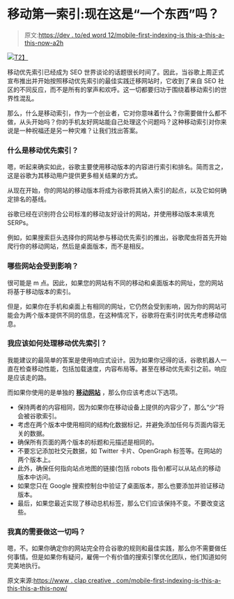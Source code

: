 # 移动第一索引:现在这是“一个东西”吗？

> 原文:[https://dev . to/ed word 12/mobile-first-indexing-is this-a-this-a-this-now-a2h](https://dev.to/edword12/mobile-first-indexing-is-this-a-thing-now-a2h)

[![](../Images/9b11d601b6c0eaafa9381757c96c1a0d.png)T2】](https://res.cloudinary.com/practicaldev/image/fetch/s--qdzj1M5H--/c_limit%2Cf_auto%2Cfl_progressive%2Cq_auto%2Cw_880/https://www.clapcreative.com/wp-content/uploads/2019/04/mobile-first.jpg)

移动优先索引已经成为 SEO 世界谈论的话题很长时间了。因此，当谷歌上周正式宣布推出并开始按照移动优先索引的最佳实践迁移网站时，它收到了来自 SEO 社区的不同反应，而不是所有的掌声和欢呼。这一切都要归功于围绕着移动索引的世界性混乱。

那么，什么是移动索引，作为一个创业者，它对你意味着什么？你需要做什么都不做，从头开始吗？你的手机友好网站能自己处理这个问题吗？这种移动索引对你来说是一种祝福还是另一种灾难？让我们找出答案。

### **什么是移动优先索引？**

嗯，听起来确实如此，谷歌主要使用移动版本的内容进行索引和排名。简而言之，这是谷歌为其移动用户提供更多相关结果的方式。

从现在开始，你的网站的移动版本将成为谷歌将其纳入索引的起点，以及它如何确定排名的基线。

谷歌已经在识别符合公司标准的移动友好设计的网站，并使用移动版本来填充 SERPs。

例如，如果搜索巨头选择你的网站参与移动优先索引的推出，谷歌爬虫将首先开始爬行你的移动网站，然后是桌面版本，而不是相反。

### 哪些网站会受到影响？

很可能是 m 点。因此，如果您的网站有不同的移动和桌面版本的网址，您的网站将基于移动版本的索引。

但是，如果你在手机和桌面上有相同的网址，它仍然会受到影响，因为你的网站可能会为两个版本提供不同的信息，在这种情况下，谷歌将在索引时优先考虑移动信息。

### **我应该如何处理移动优先索引？**

我能建议的最简单的答案是使用响应式设计。因为如果你记得的话，谷歌机器人一直在检查移动性能，包括加载速度，内容布局等。甚至在移动优先索引之前。响应是应该走的路。

而如果你使用的是单独的 **[移动网站](https://www.clapcreative.com/)** ，那么你应该考虑以下选项。

*   保持两者的内容相同，因为如果你在移动设备上提供的内容少了，那么“少”将会被谷歌索引。
*   考虑在两个版本中使用相同的结构化数据标记，并避免添加任何与页面内容无关的数据。
*   确保所有页面的两个版本的标题和元描述是相同的。
*   不要忘记添加社交元数据，如 Twitter 卡片、OpenGraph 标签等。在网站的两个版本上。
*   此外，确保任何指向站点地图的链接(包括 robots 指令)都可以从站点的移动版本中访问。
*   如果您只在 Google 搜索控制台中验证了桌面版本，那么也要添加并验证移动版本。
*   最后，如果您最近实现了移动总机标签，那么它们应该保持不变。不要改变这些。

### 我真的需要做这一切吗？

嗯，不。如果你确定你的网站完全符合谷歌的规则和最佳实践，那么你不需要做任何事情。但是如果你有疑问，雇佣一个有价值的搜索引擎优化团队，他们知道如何完美地执行。

原文来源:[https://www . clap creative . com/mobile-first-indexing-is-this-a-this-this-a-this-now/](https://www.clapcreative.com/mobile-first-indexing-is-this-a-thing-now/)
